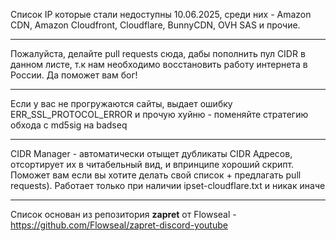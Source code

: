 Список IP которые стали недоступны 10.06.2025, среди них - Amazon CDN, Amazon Cloudfront, Cloudflare, BunnyCDN, OVH SAS и прочие.

--------------------

Пожалуйста, делайте pull requests сюда, дабы пополнить пул CIDR в данном листе, т.к нам необходимо восстановить работу интернета в России. Да поможет вам бог!

--------------

Если у вас не прогружаются сайты, выдает ошибку ERR_SSL_PROTOCOL_ERROR и прочую хуйню - поменяйте стратегию обхода с md5sig на badseq

---------

CIDR Manager - автоматически отыщет дубликаты CIDR Адресов, отсортирует их в читабельный вид, и впринципе хороший скрипт. Поможет вам если вы хотите делать свой список + предлагать pull requests). Работает только при наличии ipset-cloudflare.txt и никак иначе

---------

Список основан из репозитория **zapret** от Flowseal - https://github.com/Flowseal/zapret-discord-youtube
